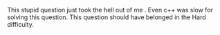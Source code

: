 This stupid question just took the hell out of me . Even c++ was slow for solving this question. This question should have belonged in the Hard difficulty.
